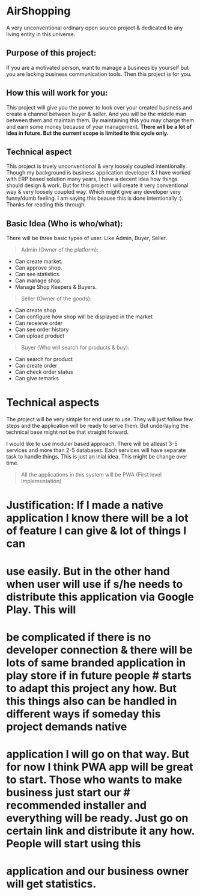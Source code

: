 # AirShopping
A very unconventional ordinary open source project &amp; dedicated to any living entity in this universe.

## Purpose of this project:
If you are a motivated person, want to manage a businees by yourself but you are lacking business communication
tools. Then this project is for you.

## How this will work for you:
This project will give you the power to look over your created business and create a channel between buyer & seller.
And you will be the middle man between them and maintain them. By maintaining this you may charge them and earn some money
because of your management. **There will be a lot of idea in future. But the current scope is limited to this cycle only.**

## Technical aspect
This project is truely unconventional & very loosely coupled intentionally. Though my background is business application developer
& I have worked with ERP based solution many years, I have a decent idea how things should design & work. But for this project I will
create it very conventional way & very loosely coupled way. Which might give any developer very funny/dumb feeling. I am saying this beause this is done intentionally :). Thanks for reading this through.

## Basic Idea (Who is who/what):
There will be three basic types of user. Like Admin, Buyer, Seller.

> Admin (Owner of the platform):
* Can create market. 
* Can approve shop.
* Can see statistics.
* Can manage shop.
* Manage Shop Keepers & Buyers.

> Seller (Owner of the goods):
* Can create shop
* Can configure how shop will be displayed in the market
* Can receieve order
* Can see order history
* Can upload product

> Buyer (Who will search for products & buy):
* Can search for product
* Can create order
* Can check order status
* Can give remarks

# Technical aspects
The project will be very simple for end user to use. They will just follow few steps and the application
will be ready to serve them. But underlaying the technical base might not be that straight forward.

I would like to use moduler based approach. There will be atleast 3-5 services and more than 2-5 databases.
Each services will have separate task to handle things. This is just an inial idea. This might be change over time.

> All the applications in this system will be PWA (First level Implementation)
# Justification: If I made a native application I know there will be a lot of feature I can give & lot of things I can
# use easily. But in the other hand when user will use if s/he needs to distribute this application via Google Play. This will
# be complicated if there is no developer connection & there will be lots of same branded application in play store if in future people # starts to adapt this project any how. But this things also can be handled in different ways if someday this project demands native 
# application I will go on that way. But for now I think PWA app will be great to start. Those who wants to make business just start our # recommended installer and everything will be ready. Just go on certain link and distribute it any how. People will start using this 
# application and our business owner will get statistics. 




